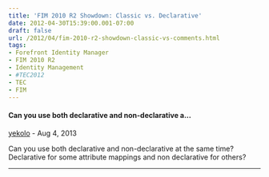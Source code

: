```yaml
---
title: 'FIM 2010 R2 Showdown: Classic vs. Declarative'
date: 2012-04-30T15:39:00.001-07:00
draft: false
url: /2012/04/fim-2010-r2-showdown-classic-vs-comments.html
tags: 
- Forefront Identity Manager
- FIM 2010 R2
- Identity Management
- #TEC2012
- TEC
- FIM
---
```


#### Can you use both declarative and non-declarative a...
[yekolo](https://www.blogger.com/profile/14152565077987685781 "noreply@blogger.com") - <time datetime="2013-08-29T23:58:55.473-07:00">Aug 4, 2013</time>

Can you use both declarative and non-declarative at the same time? Declarative for some attribute mappings and non declarative for others?
<hr />
